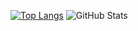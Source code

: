 [![Top Langs](https://github-readme-stats.vercel.app/api/top-langs/?username=nghuyhoang2509&layout=donut)](https://github.com/anuraghazra/github-readme-stats)
![GitHub Stats](https://github-readme-stats.vercel.app/api?username=nghuyhoang2509&theme=radical)
